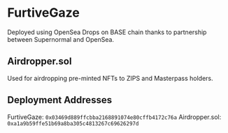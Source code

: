 
# FurtiveGaze

Deployed using OpenSea Drops on BASE chain thanks to partnership between Supernormal and OpenSea.

## Airdropper.sol

Used for airdropping pre-minted NFTs to ZIPS and Masterpass holders.

## Deployment Addresses

FurtiveGaze: `0x03469d889ffcbba2168891074e80cffb4172c76a`
Airdropper.sol: `0xa1a9b59ffe51b69a8ba305c4813267c69626297d`